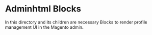 # Adminhtml Blocks

In this directory and its children are necessary Blocks to render profile management UI in the Magento admin.